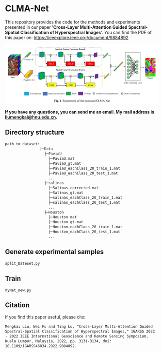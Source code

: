 # CLMA-Net

This repository provides the code for the methods and experiments presented in our paper '**Cross-Layer Multi-Attention Guided Spectral-Spatial Classification of Hyperspectral Images**'. You can find the PDF of this paper on: https://ieeexplore.ieee.org/document/9884892

![GMA-Net](./CLMA-Net.png)

**If you have any questions, you can send me an email. My mail address is liumengkai@hnu.edu.cn.**



## Directory structure

```
path to dataset:
                ├─Data
                  ├─PaviaU
                  	├─PaviaU.mat
                  	├─PaviaU_gt.mat
                  	├─PaviaU_eachClass_20_train_1.mat
                  	├─PaviaU_eachClass_20_test_1.mat
                  	...
                  ├─salinas
                  	├─Salinas_corrected.mat
                  	├─Salinas_gt.mat
                  	├─salinas_eachClass_20_train_1.mat
                  	├─salinas_eachClass_20_test_1.mat
                  	...
                  ├─Houston
                  	├─Houston.mat
                  	├─Houston_gt.mat
                  	├─Houston_eachClass_20_train_1.mat
                    ├─Houston_eachClass_20_test_1.mat
                    ...
```

## Generate experimental samples

```
split_Dateset.py
```

## Train

```
myNet_new.py
```

## Citation

If you find this paper useful, please cite:

```
Mengkai Liu, Wei Fu and Ting Lu, "Cross-Layer Multi-Attention Guided Spectral-Spatial Classification of Hyperspectral Images," IGARSS 2022 - 2022 IEEE International Geoscience and Remote Sensing Symposium, Kuala Lumpur, Malaysia, 2022, pp. 3131-3134, doi: 10.1109/IGARSS46834.2022.9884892.
```

